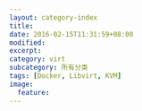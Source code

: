 ```yaml
---
layout: category-index
title: 
date: 2016-02-15T11:31:59+08:00
modified:
excerpt:
category: virt
subcategory: 所有分类
tags: [Docker, Libvirt, KVM]
image:
  feature: 
---
```


